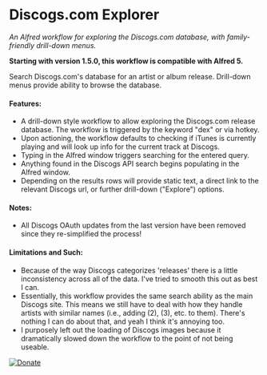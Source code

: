 # Discogs.com Explorer

*An Alfred workflow for exploring the Discogs.com database, with family-friendly drill-down menus.*

**Starting with version 1.5.0, this workflow is compatible with Alfred 5.**

Search Discogs.com's database for an artist or album release. Drill-down menus provide ability to browse the database.

#### Features:
- A drill-down style workflow to allow exploring the Discogs.com release database. The workflow is triggered by the keyword "dex" or via hotkey.
- Upon actioning, the workflow defaults to checking if iTunes is currently playing and will look up info for the current track at Discogs.
- Typing in the Alfred window triggers searching for the entered query.
- Anything found in the Discogs API search begins populating in the Alfred window.
- Depending on the results rows will provide static text, a direct link to the relevant Discogs url, or further drill-down ("Explore") options.

#### Notes: 
- All Discogs OAuth updates from the last version have been removed since they re-simplified the process!

#### Limitations and Such:
- Because of the way Discogs categorizes 'releases' there is a little inconsistency across all of the data. I've tried to smooth this out as best I can.
- Essentially, this workflow provides the same search ability as the main Discogs site. This means we still have to deal with how they handle artists with similar names (i.e., adding (2), (3), etc. to them). There's nothing I can do about that, and yeah I think it's annoying too.
- I purposely left out the loading of Discogs images because it dramatically slowed down the workflow to the point of not being useable.


[![Donate](https://img.shields.io/badge/Donate-PayPal-green.svg)](https://www.paypal.com/donate/?hosted_button_id=N67Q99HLLYR9N)
